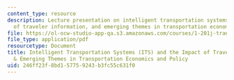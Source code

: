 ```yaml
---
content_type: resource
description: Lecture presentation on intelligent transportation systems, the impact
  of traveler information, and emerging themes in transportation economics and policy.
file: https://ol-ocw-studio-app-qa.s3.amazonaws.com/courses/1-201j-transportation-systems-analysis-demand-and-economics-fall-2008/246ff23f8bd157759243b3fc55c631f0_MIT1_201JF08_lec26.pdf
file_type: application/pdf
resourcetype: Document
title: Intelligent Transportation Systems (ITS) and the Impact of Traveler Information
  & Emerging Themes in Transportation Economics and Policy
uid: 246ff23f-8bd1-5775-9243-b3fc55c631f0
---
```

